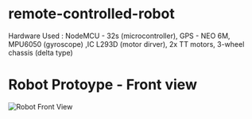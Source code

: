 # remote-controlled-robot
Hardware Used : NodeMCU - 32s (microcontroller), GPS - NEO 6M, MPU6050 (gyroscope) ,IC L293D (motor dirver), 2x TT motors, 3-wheel chassis (delta type)

# Robot Protoype - Front view

![Robot Front View](https://i.ibb.co/QmzCJnc/rc-robot-persie.png)
